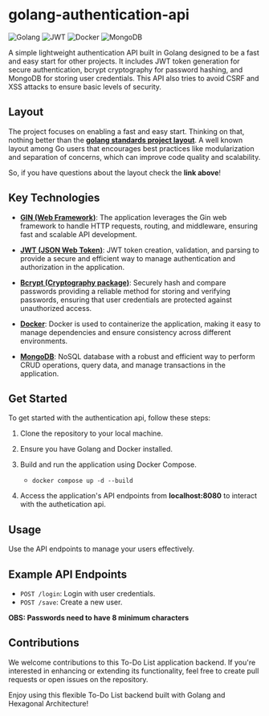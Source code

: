 # golang-authentication-api

![Golang](https://img.shields.io/badge/Go-00ADD8?style=for-the-badge&logo=go&logoColor=white)
![JWT](https://img.shields.io/badge/JWT-black?style=for-the-badge&logo=JSON%20web%20tokens)
![Docker](https://img.shields.io/badge/Docker-2CA5E0?style=for-the-badge&logo=docker&logoColor=white)
![MongoDB](https://img.shields.io/badge/MongoDB-%234ea94b.svg?style=for-the-badge&logo=mongodb&logoColor=white)

A simple lightweight authentication API built in Golang designed to be a fast and easy start for other projects. It includes JWT token generation for secure authentication, bcrypt cryptography for password hashing, and MongoDB for storing user credentials. This API also tries to avoid CSRF and XSS attacks to ensure basic levels of security.

## Layout

The project focuses on enabling a fast and easy start. Thinking on that, nothing better than the [**golang standards project layout**](https://github.com/golang-standards/project-layout). A well known layout among Go users that encourages best practices like modularization and separation of concerns, which can improve code quality and scalability. 

So, if you have questions about the layout check the **link above**!

## Key Technologies

- [**GIN (Web Framework)**](https://github.com/gin-gonic/gin): The application leverages the Gin web framework to handle HTTP requests, routing, and middleware, ensuring fast and scalable API development.

- [**JWT (JSON Web Token)**](https://jwt.io/): JWT token creation, validation, and parsing to provide a secure and efficient way to manage authentication and authorization in the application.

- [**Bcrypt (Cryptography package)**](https://pkg.go.dev/golang.org/x/crypto): Securely hash and compare passwords providing a reliable method for storing and verifying passwords, ensuring that user credentials are protected against unauthorized access.

- [**Docker**](https://www.docker.com/): Docker is used to containerize the application, making it easy to manage dependencies and ensure consistency across different environments.

- [**MongoDB**](https://www.mongodb.com/): NoSQL database with a robust and efficient way to perform CRUD operations, query data, and manage transactions in the application.

## Get Started

To get started with the authentication api, follow these steps:

1. Clone the repository to your local machine.

2. Ensure you have Golang and Docker installed.

3. Build and run the application using Docker Compose. 
    - ```docker compose up -d --build```

4. Access the application's API endpoints from **localhost:8080** to interact with the authetication api.

## Usage

Use the API endpoints to manage your users effectively.

## Example API Endpoints
- `POST /login`: Login with user credentials.
- `POST /save`: Create a new user.

**OBS: Passwords need to have 8 minimum characters**

## Contributions

We welcome contributions to this To-Do List application backend. If you're interested in enhancing or extending its functionality, feel free to create pull requests or open issues on the repository.

Enjoy using this flexible To-Do List backend built with Golang and Hexagonal Architecture!